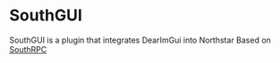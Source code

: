 # SouthGUI

SouthGUI is a plugin that integrates DearImGui into Northstar
Based on [SouthRPC](https://github.com/Jan200101/SouthRPC)
